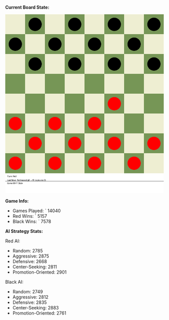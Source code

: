 
**Current Board State:**  
<!-- START_GIF -->
![Checkers Game](./checkers_game.gif)
<!-- END_GIF -->

**Game Info:**  
- Games Played: `<!-- GAMES_PLAYED --> 14040
- Red Wins: `<!-- RED_WINS --> 5157
- Black Wins: `<!-- BLACK_WINS --> 7578

<!-- AI_STATS -->
**AI Strategy Stats:**

Red AI:
- Random: 2785
- Aggressive: 2875
- Defensive: 2668
- Center-Seeking: 2811
- Promotion-Oriented: 2901

Black AI:
- Random: 2749
- Aggressive: 2812
- Defensive: 2835
- Center-Seeking: 2883
- Promotion-Oriented: 2761
